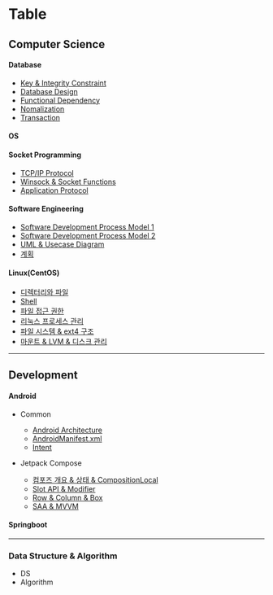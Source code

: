 # Table

## Computer Science
#### Database
- [Key & Integrity Constraint](computer-science/database/Keys-&-Integrity-Constraint.md)
- [Database Design](computer-science/database/Database-Design.md)
- [Functional Dependency](computer-science/database/Functional-Dependency.md)
- [Nomalization](computer-science/database/Nomalization.md)
- [Transaction](computer-science/database/Transaction.md)

#### OS

#### Socket Programming
- [TCP/IP Protocol](computer-science/socket-programming/TCP-IP-Protocol.md)
- [Winsock & Socket Functions](computer-science/socket-programming/C-Socket-Basic.md)
- [Application Protocol](computer-science/socket-programming/application-protocol.md)

#### Software Engineering
- [Software Development Process Model 1](computer-science/software-engineering/Software-Development-Process-Model-1.md)
- [Software Development Process Model 2](computer-science/software-engineering/Software-Development-Process-Model-2.md)
- [UML & Usecase Diagram](computer-science/software-engineering/UML.md)
- [계획](computer-science/software-engineering/requirements)

#### Linux(CentOS)
- [디렉터리와 파일](computer-science/linux-centos/Directory-File.md)
- [Shell](computer-science/linux-centos/shell.md)
- [파일 접근 권한](computer-science/linux-centos/file-access-permission.md)
- [리눅스 프로세스 관리](computer-science/linux-centos/process.md)
- [파일 시스템 & ext4 구조](computer-science/linux-centos/filesystem_and_disk.md)
- [마운트 & LVM & 디스크 관리](computer-science/linux-centos/mount.md)

---
## Development

#### Android
- Common
	- [Android Architecture](dev/android/common/Android-Architecture.md)
	- [AndroidManifest.xml](dev/android/common/AndroidManifest.md)
	- [Intent](Intent.md)

- Jetpack Compose
	- [컴포즈 개요 & 상태 & CompositionLocal](dev/android/jetpack-compose/compose.md)
	- [Slot API & Modifier](dev/android/jetpack-compose/slot_and_modifier.md)
	- [Row & Column & Box](dev/android/jetpack-compose/row_column_box.md)
	- [SAA & MVVM](dev/android/jetpack-compose/SAA-MVVM.md)

#### Springboot

---

### Data Structure & Algorithm
- DS
- Algorithm